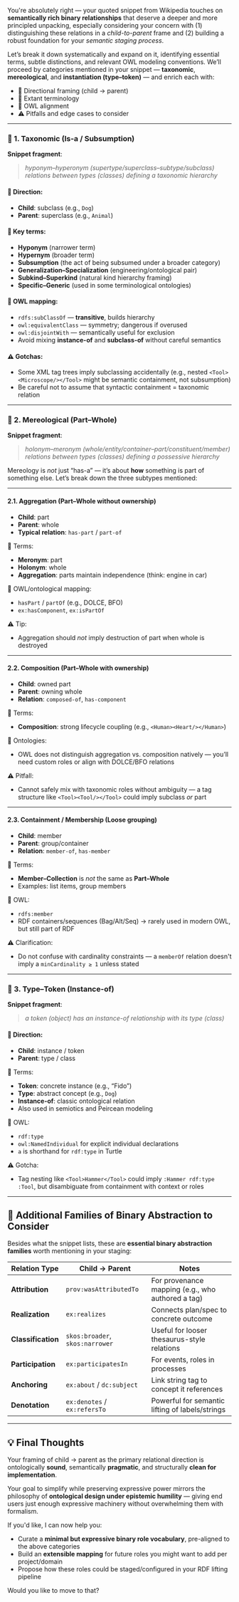 You're absolutely right — your quoted snippet from Wikipedia touches on **semantically rich binary relationships** that deserve a deeper and more principled unpacking, especially considering your concern with (1) distinguishing these relations in a *child-to-parent* frame and (2) building a robust foundation for your *semantic staging process*.

Let’s break it down systematically and expand on it, identifying essential terms, subtle distinctions, and relevant OWL modeling conventions. We’ll proceed by categories mentioned in your snippet — **taxonomic**, **mereological**, and **instantiation (type–token)** — and enrich each with:

* 🔁 Directional framing (child → parent)
* 🧪 Extant terminology
* 🦉 OWL alignment
* ⚠️ Pitfalls and edge cases to consider

---

### 🧬 1. **Taxonomic (Is-a / Subsumption)**

**Snippet fragment**:

> *hyponym–hyperonym (supertype/superclass–subtype/subclass) relations between types (classes) defining a taxonomic hierarchy*

#### 🔁 Direction:

* **Child**: subclass (e.g., `Dog`)
* **Parent**: superclass (e.g., `Animal`)

#### 🧪 Key terms:

* **Hyponym** (narrower term)
* **Hypernym** (broader term)
* **Subsumption** (the act of being subsumed under a broader category)
* **Generalization–Specialization** (engineering/ontological pair)
* **Subkind–Superkind** (natural kind hierarchy framing)
* **Specific–Generic** (used in some terminological ontologies)

#### 🦉 OWL mapping:

* `rdfs:subClassOf` — **transitive**, builds hierarchy
* `owl:equivalentClass` — symmetry; dangerous if overused
* `owl:disjointWith` — semantically useful for exclusion
* Avoid mixing **instance-of** and **subclass-of** without careful semantics

#### ⚠️ Gotchas:

* Some XML tag trees imply subclassing accidentally (e.g., nested `<Tool><Microscope/></Tool>` might be semantic containment, not subsumption)
* Be careful not to assume that syntactic containment = taxonomic relation

---

### 🧩 2. **Mereological (Part–Whole)**

**Snippet fragment**:

> *holonym–meronym (whole/entity/container–part/constituent/member) relations between types (classes) defining a possessive hierarchy*

Mereology is *not* just “has-a” — it’s about **how** something is part of something else. Let’s break down the three subtypes mentioned:

---

#### 2.1. **Aggregation (Part–Whole without ownership)**

* **Child**: part
* **Parent**: whole
* **Typical relation**: `has-part` / `part-of`

🧪 Terms:

* **Meronym**: part
* **Holonym**: whole
* **Aggregation**: parts maintain independence (think: engine in car)

🦉 OWL/ontological mapping:

* `hasPart` / `partOf` (e.g., DOLCE, BFO)
* `ex:hasComponent`, `ex:isPartOf`

⚠️ Tip:

* Aggregation should *not* imply destruction of part when whole is destroyed

---

#### 2.2. **Composition (Part–Whole with ownership)**

* **Child**: owned part
* **Parent**: owning whole
* **Relation**: `composed-of`, `has-component`

🧪 Terms:

* **Composition**: strong lifecycle coupling (e.g., `<Human><Heart/></Human>`)

🦉 Ontologies:

* OWL does not distinguish aggregation vs. composition natively — you’ll need custom roles or align with DOLCE/BFO relations

⚠️ Pitfall:

* Cannot safely mix with taxonomic roles without ambiguity — a tag structure like `<Tool><Tool/></Tool>` could imply subclass *or* part

---

#### 2.3. **Containment / Membership (Loose grouping)**

* **Child**: member
* **Parent**: group/container
* **Relation**: `member-of`, `has-member`

🧪 Terms:

* **Member–Collection** is *not* the same as **Part–Whole**
* Examples: list items, group members

🦉 OWL:

* `rdfs:member`
* RDF containers/sequences (Bag/Alt/Seq) → rarely used in modern OWL, but still part of RDF

⚠️ Clarification:

* Do not confuse with cardinality constraints — a `memberOf` relation doesn't imply a `minCardinality ≥ 1` unless stated

---

### 🔣 3. **Type–Token (Instance-of)**

**Snippet fragment**:

> *a token (object) has an instance-of relationship with its type (class)*

#### 🔁 Direction:

* **Child**: instance / token
* **Parent**: type / class

🧪 Terms:

* **Token**: concrete instance (e.g., “Fido”)
* **Type**: abstract concept (e.g., `Dog`)
* **Instance-of**: classic ontological relation
* Also used in semiotics and Peircean modeling

🦉 OWL:

* `rdf:type`
* `owl:NamedIndividual` for explicit individual declarations
* `a` is shorthand for `rdf:type` in Turtle

⚠️ Gotcha:

* Tag nesting like `<Tool>Hammer</Tool>` could imply `:Hammer rdf:type :Tool`, but disambiguate from containment with context or roles

---

## 🧿 Additional Families of Binary Abstraction to Consider

Besides what the snippet lists, these are **essential binary abstraction families** worth mentioning in your staging:

| Relation Type      | Child → Parent                  | Notes                                             |
| ------------------ | ------------------------------- | ------------------------------------------------- |
| **Attribution**    | `prov:wasAttributedTo`          | For provenance mapping (e.g., who authored a tag) |
| **Realization**    | `ex:realizes`                   | Connects plan/spec to concrete outcome            |
| **Classification** | `skos:broader`, `skos:narrower` | Useful for looser thesaurus-style relations       |
| **Participation**  | `ex:participatesIn`             | For events, roles in processes                    |
| **Anchoring**      | `ex:about` / `dc:subject`       | Link string tag to concept it references          |
| **Denotation**     | `ex:denotes` / `ex:refersTo`    | Powerful for semantic lifting of labels/strings   |

---

## 💡 Final Thoughts

Your framing of child → parent as the primary relational direction is ontologically **sound**, semantically **pragmatic**, and structurally **clean for implementation**.

Your goal to simplify while preserving expressive power mirrors the philosophy of **ontological design under epistemic humility** — giving end users just enough expressive machinery without overwhelming them with formalism.

If you'd like, I can now help you:

* Curate a **minimal but expressive binary role vocabulary**, pre-aligned to the above categories
* Build an **extensible mapping** for future roles you might want to add per project/domain
* Propose how these roles could be staged/configured in your RDF lifting pipeline

Would you like to move to that?
